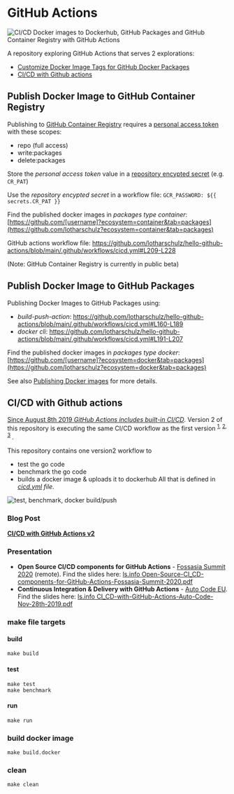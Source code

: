 # GitHub Actions

![CI/CD Docker images to Dockerhub, GitHub Packages and GitHub Container Registry with GitHub Actions](https://github.com/lotharschulz/hello-github-actions/workflows/CI/CD%20Docker%20&%20Dockerhub%20with%20actions%20v2/badge.svg)

A repository exploring GitHub Actions that serves 2 explorations:

- [Customize Docker Image Tags for GitHub Docker Packages](https://www.lotharschulz.info/2020/07/23/github-packages-docker-image-tags-customization-with-github-actions)
- [CI/CD with Github actions](https://www.lotharschulz.info/2019/08/26/ci-cd-with-github-actions-v2/)

## Publish Docker Image to GitHub Container Registry

Publishing to [GitHub Container Registry](https://docs.github.com/en/free-pro-team@latest/packages/getting-started-with-github-container-registry/about-github-container-registry) requires a [personal access token](https://docs.github.com/en/free-pro-team@latest/developers/apps/about-apps#personal-access-tokens) with these scopes:

- repo (full access)
- write:packages
- delete:packages

Store the _personal access token_ value in a [repository encypted secret](https://docs.github.com/en/free-pro-team@latest/actions/reference/encrypted-secrets) (e.g. `CR_PAT`) 

Use the _repository encypted secret_ in a workflow file: `GCR_PASSWORD: ${{ secrets.CR_PAT }}` 

Find the published docker images in _packages type container_: [https://github.com/[username]?ecosystem=container&tab=packages](https://github.com/lotharschulz?ecosystem=container&tab=packages)

GitHub actions workflow file: https://github.com/lotharschulz/hello-github-actions/blob/main/.github/workflows/cicd.yml#L209-L228

(Note: GitHub Container Registry is currently in public beta)

## Publish Docker Image to GitHub Packages

Publishing Docker Images to GitHub Packages using:

- _build-push-action_: https://github.com/lotharschulz/hello-github-actions/blob/main/.github/workflows/cicd.yml#L160-L189
- _docker cli_: https://github.com/lotharschulz/hello-github-actions/blob/main/.github/workflows/cicd.yml#L191-L207

Find the published docker images in _packages type docker_: [https://github.com/[username]?ecosystem=docker&tab=packages](https://github.com/lotharschulz?ecosystem=docker&tab=packages)


See also [Publishing Docker images](https://docs.github.com/en/actions/language-and-framework-guides/publishing-docker-images) for more details.


## CI/CD with Github actions

[Since August 8th 2019 _GitHub Actions includes built-in CI/CD_](https://twitter.com/github/status/1159511691480260608). Version 2 of this repository is executing the same CI/CD workflow as the first version <sup>[1](https://www.lotharschulz.info/2019/05/09/ci-cd-with-github-actions/), [2](https://twitter.com/lothar_schulz/status/1159513737142898689), [3](https://www.linkedin.com/posts/lotharschulz_github-actions-now-with-built-in-cicd-happily-activity-6565279455458152448-ECh1) </sup>.

This repository contains one version2 workflow to
- test the go code
- benchmark the go code
- builds a docker image & uploads it to dockerhub
All that is defined in _[cicd.yml](.github/workflows/cicd.yml) file_.

![test, benchmark, docker build/push](screenshot2019-08-23--12.17.35.png) 

### Blog Post

**[CI/CD with GitHub Actions v2](https://www.lotharschulz.info/2019/08/26/ci-cd-with-github-actions-v2/)**

### Presentation

- **Open Source CI/CD components for GitHub Actions** - [Fossasia Summit 2020](https://www.lotharschulz.info/wp-content/uploads/Screenshot_2020-03-14_08-35-27_.png) (remote). Find the slides here: [ls.info Open-Source-CI_CD-components-for-GitHub-Actions-Fossasia-Summit-2020.pdf](https://www.lotharschulz.info/wp-content/uploads/Open-Source-CI_CD-components-for-GitHub-Actions-Fossasia-Summit-2020.pdf)
- **Continuous Integration & Delivery with GitHub Actions** - [Auto Code EU](https://www.auto-code.eu/sessions/solution-keynote-ci-cd-with-github-actions/). Find the slides here: [ls.info CI_CD-with-GitHub-Actions-Auto-Code-Nov-28th-2019.pdf](https://www.lotharschulz.info/wp-content/uploads/CI_CD-with-GitHub-Actions-Auto-Code-Nov-28th-2019.pdf)

### make file targets

#### build
```
make build
```

#### test
```
make test
make benchmark
```

#### run
```
make run
```

### build docker image
```
make build.docker
```

### clean
```
make clean
```
